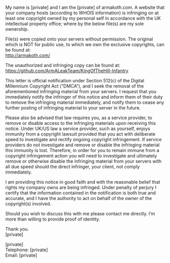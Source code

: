 My name is [private] and I am the [private] of armakoth.com.  A website that your company hosts (according to WHOIS information) is infringing on at least one copyright owned by my personal self in accordance with the UK intellectual property office; where by the below file(s) are my sole ownership.

File(s) were copied onto your servers without permission. The original which is NOT for public use, to which we own the exclusive copyrights, can be found at:  
http://armakoth.com/

The unauthorized and infringing copy can be found at:  
https://github.com/ArmALeakTeam/KingOfTheHill-Infantry

This letter is official notification under Section 512(c) of the Digital Millennium Copyright Act (”DMCA”), and I seek the removal of the aforementioned infringing material from your servers. I request that you immediately notify the infringer of this notice and inform them of their duty to remove the infringing material immediately, and notify them to cease any further posting of infringing material to your server in the future.  

Please also be advised that law requires you, as a service provider, to remove or disable access to the infringing materials upon receiving this notice. Under UK/US law a service provider, such as yourself, enjoys immunity from a copyright lawsuit provided that you act with deliberate speed to investigate and rectify ongoing copyright infringement. If service providers do not investigate and remove or disable the infringing material this immunity is lost. Therefore, in order for you to remain immune from a copyright infringement action you will need to investigate and ultimately remove or otherwise disable the infringing material from your servers with all due speed should the direct infringer, your client, not comply immediately.

I am providing this notice in good faith and with the reasonable belief that rights my company owns are being infringed. Under penalty of perjury I certify that the information contained in the notification is both true and accurate, and I have the authority to act on behalf of the owner of the copyright(s) involved.  

Should you wish to discuss this with me please contact me directly. I’m more than willing to provide proof of identity. 

Thank you.  
[private]

[private]  
Telephone: [private]  
Email: [private]  
